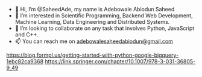 - 👋 Hi, I’m @SaheedAde, my name is Adebowale Abiodun Saheed
- 👀 I’m interested in Scientific Programming, Backend Web Development, Machine Learning, Data Engineering and Distributed Systems.
- 💞️ I’m looking to collaborate on any task that involves Python, JavaScript and C++.
- 📫 You can reach me on adebowalesaheedabiodun@gmail.com

https://blog.formpl.us/getting-started-with-python-google-bigquery-1ebc82ca9368
https://link.springer.com/chapter/10.1007/978-3-031-36805-9_49

<!---
SaheedAde/SaheedAde is a ✨ special ✨ repository because its `README.md` (this file) appears on your GitHub profile.
You can click the Preview link to take a look at your changes.
--->

